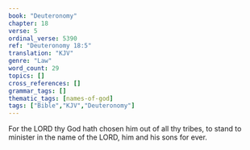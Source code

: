 ```yaml
---
book: "Deuteronomy"
chapter: 18
verse: 5
ordinal_verse: 5390
ref: "Deuteronomy 18:5"
translation: "KJV"
genre: "Law"
word_count: 29
topics: []
cross_references: []
grammar_tags: []
thematic_tags: [names-of-god]
tags: ["Bible","KJV","Deuteronomy"]
---
```

For the LORD thy God hath chosen him out of all thy tribes, to stand to minister in the name of the LORD, him and his sons for ever.
